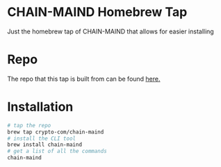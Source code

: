 # CHAIN-MAIND Homebrew Tap

Just the homebrew tap of CHAIN-MAIND that allows for easier installing

# Repo

The repo that this tap is built from can be found [here.](https://github.com/crypto-org-chain/chain-main)

# Installation

```bash
# tap the repo
brew tap crypto-com/chain-maind
# install the CLI tool
brew install chain-maind
# get a list of all the commands
chain-maind
```
